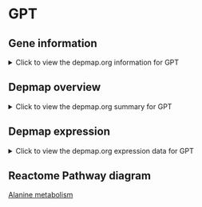 <h1>GPT</h1>

<h2>Gene information</h2>
<details>
  <summary>Click to view the depmap.org information for GPT</summary>
  <iframe src="https://depmap.org/portal/gene/GPT?tab=about" style="border:none;width:100%;height:800px"></iframe>
</details>

<h2>Depmap overview</h2>
<details>
  <summary>Click to view the depmap.org summary for GPT</summary>
  <iframe src="https://depmap.org/portal/gene/GPT?tab=overview" style="border:none;width:100%;height:800px"></iframe>
</details>

<h2>Depmap expression</h2>
<details>
  <summary>Click to view the depmap.org expression data for GPT</summary>
  <iframe src="https://depmap.org/portal/gene/GPT?tab=characterization" style="border:none;width:100%;height:800px"></iframe>
</details>



<h2>Reactome Pathway diagram</h2>
<a href="https://reactome.org/PathwayBrowser/#/R-HSA-8964540" target="_BLANK">Alanine metabolism</a>



